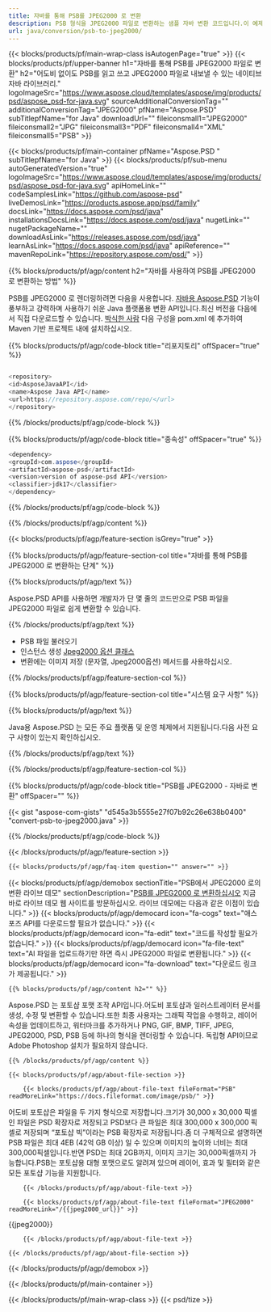 ```yaml
---
title: 자바를 통해 PSB를 JPEG2000 로 변환
description: PSB 형식을 JPEG2000 파일로 변환하는 샘플 자바 변환 코드입니다.이 예제 코드를 사용하여 모든 웹 또는 데스크톱 Java 기반 응용 프로그램 내에서 PSB를 JPEG2000 로 변환하십시오.
url: java/conversion/psb-to-jpeg2000/
---
```


{{< blocks/products/pf/main-wrap-class isAutogenPage="true" >}}
{{< blocks/products/pf/upper-banner h1="자바를 통해 PSB를 JPEG2000 파일로 변환" h2="어도비 없이도 PSB를 읽고 쓰고 JPEG2000 파일로 내보낼 수 있는 네이티브 자바 라이브러리." logoImageSrc="https://www.aspose.cloud/templates/aspose/img/products/psd/aspose_psd-for-java.svg" sourceAdditionalConversionTag="" additionalConversionTag="JPEG2000" pfName="Aspose.PSD" subTitlepfName="for Java" downloadUrl="" fileiconsmall1="JPEG2000" fileiconsmall2="JPG" fileiconsmall3="PDF" fileiconsmall4="XML" fileiconsmall5="PSB" >}}

{{< blocks/products/pf/main-container pfName="Aspose.PSD " subTitlepfName="for Java" >}}
{{< blocks/products/pf/sub-menu autoGeneratedVersion="true" logoImageSrc="https://www.aspose.cloud/templates/aspose/img/products/psd/aspose_psd-for-java.svg" apiHomeLink="" codeSamplesLink="https://github.com/aspose-psd" liveDemosLink="https://products.aspose.app/psd/family" docsLink="https://docs.aspose.com/psd/java" installationsDocsLink="https://docs.aspose.com/psd/java" nugetLink="" nugetPackageName="" downloadAsLink="https://releases.aspose.com/psd/java" learnAsLink="https://docs.aspose.com/psd/java" apiReference="" mavenRepoLink="https://repository.aspose.com/psd/" >}}

{{% blocks/products/pf/agp/content h2="자바를 사용하여 PSB를 JPEG2000 로 변환하는 방법" %}}

PSB를 JPEG2000 로 렌더링하려면 다음을 사용합니다. <a href="/psd/{{< lang-code >}}java">자바용 Aspose.PSD</a> 기능이 풍부하고 강력하며 사용하기 쉬운 Java 플랫폼용 변환 API입니다.최신 버전을 다음에서 직접 다운로드할 수 있습니다. <a href="https://repository.aspose.com/psd/">박식한 사람</a> 다음 구성을 pom.xml 에 추가하여 Maven 기반 프로젝트 내에 설치하십시오.

{{% blocks/products/pf/agp/code-block title="리포지토리" offSpacer="true" %}}

```cs

<repository>
<id>AsposeJavaAPI</id>
<name>Aspose Java API</name>
<url>https://repository.aspose.com/repo/</url>
</repository>

```

{{% /blocks/products/pf/agp/code-block %}}

{{% blocks/products/pf/agp/code-block title="종속성" offSpacer="true" %}}

```cs
<dependency>
<groupId>com.aspose</groupId>
<artifactId>aspose-psd</artifactId>
<version>version of aspose-psd API</version>
<classifier>jdk17</classifier>
</dependency>

```

{{% /blocks/products/pf/agp/code-block %}}

{{% /blocks/products/pf/agp/content %}}

{{< blocks/products/pf/agp/feature-section isGrey="true" >}}

{{% blocks/products/pf/agp/feature-section-col title="자바를 통해 PSB를 JPEG2000 로 변환하는 단계" %}}

{{% blocks/products/pf/agp/text %}}

 Aspose.PSD API를 사용하면 개발자가 단 몇 줄의 코드만으로 PSB 파일을 JPEG2000 파일로 쉽게 변환할 수 있습니다.

{{% /blocks/products/pf/agp/text %}}

- PSB 파일 불러오기
- 인스턴스 생성 [Jpeg2000 옵션 클래스](https://apireference.aspose.com/psd/java/com.aspose.psd.imageoptions/Jpeg2000Options)
- 변환에는 이미지 저장 (문자열, Jpeg2000옵션) 메서드를 사용하십시오.


{{% /blocks/products/pf/agp/feature-section-col %}}

{{% blocks/products/pf/agp/feature-section-col title="시스템 요구 사항" %}}

{{% blocks/products/pf/agp/text %}}

 Java용 Aspose.PSD 는 모든 주요 플랫폼 및 운영 체제에서 지원됩니다.다음 사전 요구 사항이 있는지 확인하십시오.

{{% /blocks/products/pf/agp/text %}}

{{% /blocks/products/pf/agp/feature-section-col %}}

{{% blocks/products/pf/agp/code-block title="PSB를 JPEG2000 - 자바로 변환" offSpacer="" %}}

{{< gist "aspose-com-gists" "d545a3b5555e27f07b92c26e638b0400" "convert-psb-to-jpeg2000.java" >}}

{{% /blocks/products/pf/agp/code-block %}}

{{< /blocks/products/pf/agp/feature-section >}}

    {{< blocks/products/pf/agp/faq-item question="" answer="" >}}
 

<!-- aboutfile Starts -->

{{< blocks/products/pf/agp/demobox sectionTitle="PSB에서 JPEG2000 로의 변환 라이브 데모" sectionDescription="[PSB를 JPEG2000 로 변환하십시오](https://products.aspose.app/psd/conversion/psb-to-jpeg2000) 지금 바로 라이브 데모 웹 사이트를 방문하십시오. 라이브 데모에는 다음과 같은 이점이 있습니다." >}}
        {{< blocks/products/pf/agp/democard icon="fa-cogs" text="애스포즈 API를 다운로드할 필요가 없습니다." >}}
        {{< blocks/products/pf/agp/democard icon="fa-edit" text="코드를 작성할 필요가 없습니다." >}}
        {{< blocks/products/pf/agp/democard icon="fa-file-text" text="AI 파일을 업로드하기만 하면 즉시 JPEG2000 파일로 변환됩니다." >}}
        {{< blocks/products/pf/agp/democard icon="fa-download" text="다운로드 링크가 제공됩니다." >}}

    {{% blocks/products/pf/agp/content h2="" %}}

Aspose.PSD 는 포토샵 포맷 조작 API입니다.어도비 포토샵과 일러스트레이터 문서를 생성, 수정 및 변환할 수 있습니다.또한 최종 사용자는 그래픽 작업을 수행하고, 레이어 속성을 업데이트하고, 워터마크를 추가하거나 PNG, GIF, BMP, TIFF, JPEG, JPEG2000, PSD, PSB 등에 하나의 형식을 렌더링할 수 있습니다. 독립형 API이므로 Adobe Photoshop 설치가 필요하지 않습니다.  



    {{% /blocks/products/pf/agp/content %}}

    {{< blocks/products/pf/agp/about-file-section >}}

        {{< blocks/products/pf/agp/about-file-text fileFormat="PSB" readMoreLink="https://docs.fileformat.com/image/psb/" >}}
어도비 포토샵은 파일을 두 가지 형식으로 저장합니다.크기가 30,000 x 30,000 픽셀인 파일은 PSD 확장자로 저장되고 PSD보다 큰 파일은 최대 300,000 x 300,000 픽셀로 저장되며 “포토샵 빅”이라는 PSB 확장자로 저장됩니다.좀 더 구체적으로 설명하면 PSB 파일은 최대 4EB (42억 GB 이상) 일 수 있으며 이미지의 높이와 너비는 최대 300,000픽셀입니다.반면 PSD는 최대 2GB까지, 이미지 크기는 30,000픽셀까지 가능합니다.PSB는 포토샵용 대형 포맷으로도 알려져 있으며 레이어, 효과 및 필터와 같은 모든 포토샵 기능을 지원합니다.

        {{< /blocks/products/pf/agp/about-file-text >}}

        {{< blocks/products/pf/agp/about-file-text fileFormat="JPEG2000" readMoreLink="/{{jpeg2000_url}}" >}}
{{jpeg2000}}

        {{< /blocks/products/pf/agp/about-file-text >}}

    {{< /blocks/products/pf/agp/about-file-section >}}

{{< /blocks/products/pf/agp/demobox >}}

<!-- aboutfile Ends -->



{{< /blocks/products/pf/main-container >}}
    
{{< /blocks/products/pf/main-wrap-class >}}
{{< psd/tize >}}
